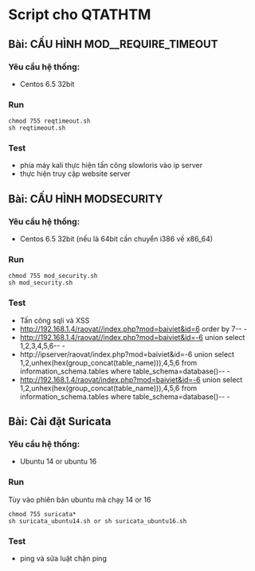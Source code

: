 # Script cho QTATHTM
## Bài: CẤU HÌNH MOD__REQUIRE_TIMEOUT 
### Yêu cầu hệ thống:
- Centos 6.5 32bit

### Run
```
chmod 755 reqtimeout.sh
sh reqtimeout.sh
```

### Test
- phía máy kali thực hiện tấn công slowloris vào ip server
- thực hiện truy cập website server

## Bài: CẤU HÌNH MODSECURITY 
### Yêu cầu hệ thống:
- Centos 6.5 32bit (nếu là 64bit cần chuyển i386 về x86_64)

### Run
```
chmod 755 mod_security.sh
sh mod_security.sh
```

### Test
- Tấn công sqli và XSS
-  http://192.168.1.4/raovat//index.php?mod=baiviet&id=6 order by 7-- - 
- http://192.168.1.4/raovat//index.php?mod=baiviet&id=-6 union select 1,2,3,4,5,6-- - 
- http://ipserver/raovat/index.php?mod=baiviet&id=-6 union select 1,2,unhex(hex(group_concat(table_name))),4,5,6 from information_schema.tables where table_schema=database()-- -
- http://192.168.1.4/raovat/index.php?mod=baiviet&id=-6 union select 1,2,unhex(hex(group_concat(table_name))),4,5,6 from information_schema.tables where table_schema=database()-- -

## Bài: Cài đặt Suricata
### Yêu cầu hệ thống:
- Ubuntu 14 or ubuntu 16

### Run
Tùy vào phiên bản ubuntu mà chạy 14 or 16
```
chmod 755 suricata*
sh suricata_ubuntu14.sh or sh suricata_ubuntu16.sh
```

### Test
- ping và sửa luật chặn ping
